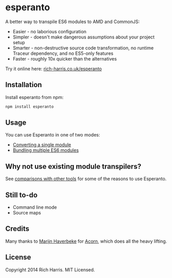 # esperanto

A better way to transpile ES6 modules to AMD and CommonJS:

* Easier - no laborious configuration
* Simpler - doesn't make dangerous assumptions about your project setup
* Smarter - non-destructive source code transformation, no runtime Traceur dependency, and no ES5-only features
* Faster - roughly 10x quicker than the alternatives

Try it online here: [rich-harris.co.uk/esperanto](http://www.rich-harris.co.uk/esperanto/)

## Installation

Install esperanto from npm:

```bash
npm install esperanto
```

## Usage

You can use Esperanto in one of two modes:

* [Converting a single module](https://github.com/Rich-Harris/esperanto/wiki/Converting-a-single-module)
* [Bundling multiple ES6 modules](https://github.com/Rich-Harris/esperanto/wiki/Bundling-multiple-ES6-modules)


## Why not use existing module transpilers?

See [comparisons with other tools](https://github.com/Rich-Harris/esperanto/wiki/Comparisons-with-other-tools) for some of the reasons to use Esperanto.


## Still to-do

* Command line mode
* Source maps


## Credits

Many thanks to [Marijn Haverbeke](http://marijnhaverbeke.nl/) for [Acorn](https://github.com/marijnh/acorn), which does all the heavy lifting.


## License

Copyright 2014 Rich Harris. MIT Licensed.
